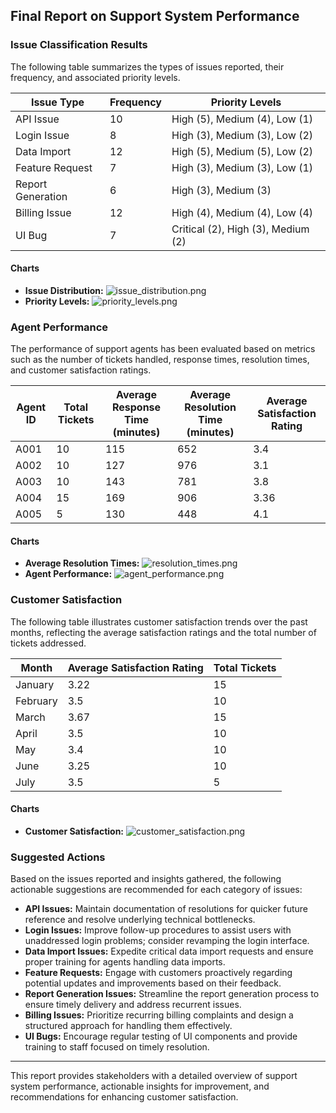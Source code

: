 ## Final Report on Support System Performance

### Issue Classification Results
The following table summarizes the types of issues reported, their frequency, and associated priority levels.

| Issue Type          | Frequency | Priority Levels                      |
|---------------------|-----------|------------------------------------- |
| API Issue           | 10        | High (5), Medium (4), Low (1)      |
| Login Issue         | 8         | High (3), Medium (3), Low (2)      |
| Data Import         | 12        | High (5), Medium (5), Low (2)      |
| Feature Request     | 7         | High (3), Medium (3), Low (1)      |
| Report Generation    | 6         | High (3), Medium (3)                |
| Billing Issue       | 12        | High (4), Medium (4), Low (4)      |
| UI Bug              | 7         | Critical (2), High (3), Medium (2) |

#### Charts
- **Issue Distribution:** ![issue_distribution.png](issue_distribution.png)
- **Priority Levels:** ![priority_levels.png](priority_levels.png)

### Agent Performance
The performance of support agents has been evaluated based on metrics such as the number of tickets handled, response times, resolution times, and customer satisfaction ratings.

| Agent ID | Total Tickets | Average Response Time (minutes) | Average Resolution Time (minutes) | Average Satisfaction Rating |
|----------|---------------|----------------------------------|-----------------------------------|-----------------------------|
| A001     | 10            | 115                              | 652                               | 3.4                         |
| A002     | 10            | 127                              | 976                               | 3.1                         |
| A003     | 10            | 143                              | 781                               | 3.8                         |
| A004     | 15            | 169                              | 906                               | 3.36                        |
| A005     | 5             | 130                              | 448                               | 4.1                         |

#### Charts
- **Average Resolution Times:** ![resolution_times.png](resolution_times.png)
- **Agent Performance:** ![agent_performance.png](agent_performance.png)

### Customer Satisfaction
The following table illustrates customer satisfaction trends over the past months, reflecting the average satisfaction ratings and the total number of tickets addressed.

| Month      | Average Satisfaction Rating | Total Tickets |
|------------|-----------------------------|---------------|
| January    | 3.22                        | 15            |
| February   | 3.5                         | 10            |
| March      | 3.67                        | 15            |
| April      | 3.5                         | 10            |
| May        | 3.4                         | 10            |
| June       | 3.25                        | 10            |
| July       | 3.5                         | 5             |

#### Charts
- **Customer Satisfaction:** ![customer_satisfaction.png](customer_satisfaction.png)

### Suggested Actions
Based on the issues reported and insights gathered, the following actionable suggestions are recommended for each category of issues:

- **API Issues:** Maintain documentation of resolutions for quicker future reference and resolve underlying technical bottlenecks.
- **Login Issues:** Improve follow-up procedures to assist users with unaddressed login problems; consider revamping the login interface.
- **Data Import Issues:** Expedite critical data import requests and ensure proper training for agents handling data imports.
- **Feature Requests:** Engage with customers proactively regarding potential updates and improvements based on their feedback.
- **Report Generation Issues:** Streamline the report generation process to ensure timely delivery and address recurrent issues.
- **Billing Issues:** Prioritize recurring billing complaints and design a structured approach for handling them effectively.
- **UI Bugs:** Encourage regular testing of UI components and provide training to staff focused on timely resolution.

---

This report provides stakeholders with a detailed overview of support system performance, actionable insights for improvement, and recommendations for enhancing customer satisfaction.